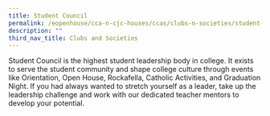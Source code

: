 ```yaml
---
title: Student Council
permalink: /eopenhouse/cca-n-cjc-houses/ccas/clubs-n-societies/student-council/
description: ""
third_nav_title: Clubs and Societies
---
```

Student Council is the highest student leadership body in college. It exists to serve the student community and shape college culture through events like Orientation, Open House, Rockafella, Catholic Activities, and Graduation Night. If you had always wanted to stretch yourself as a leader, take up the leadership challenge and work with our dedicated teacher mentors to develop your potential.